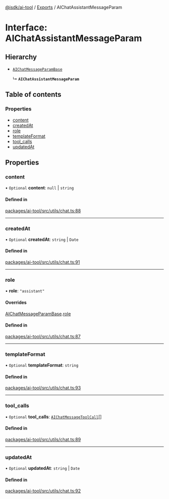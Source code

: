 [@isdk/ai-tool](../README.md) / [Exports](../modules.md) / AIChatAssistantMessageParam

# Interface: AIChatAssistantMessageParam

## Hierarchy

- [`AIChatMessageParamBase`](AIChatMessageParamBase.md)

  ↳ **`AIChatAssistantMessageParam`**

## Table of contents

### Properties

- [content](AIChatAssistantMessageParam.md#content)
- [createdAt](AIChatAssistantMessageParam.md#createdat)
- [role](AIChatAssistantMessageParam.md#role)
- [templateFormat](AIChatAssistantMessageParam.md#templateformat)
- [tool\_calls](AIChatAssistantMessageParam.md#tool_calls)
- [updatedAt](AIChatAssistantMessageParam.md#updatedat)

## Properties

### content

• `Optional` **content**: ``null`` \| `string`

#### Defined in

[packages/ai-tool/src/utils/chat.ts:88](https://github.com/isdk/ai-tool.js/blob/f6e1fb7a94cb6e37d6b6a73878d1bd61b26150ea/src/utils/chat.ts#L88)

___

### createdAt

• `Optional` **createdAt**: `string` \| `Date`

#### Defined in

[packages/ai-tool/src/utils/chat.ts:91](https://github.com/isdk/ai-tool.js/blob/f6e1fb7a94cb6e37d6b6a73878d1bd61b26150ea/src/utils/chat.ts#L91)

___

### role

• **role**: ``"assistant"``

#### Overrides

[AIChatMessageParamBase](AIChatMessageParamBase.md).[role](AIChatMessageParamBase.md#role)

#### Defined in

[packages/ai-tool/src/utils/chat.ts:87](https://github.com/isdk/ai-tool.js/blob/f6e1fb7a94cb6e37d6b6a73878d1bd61b26150ea/src/utils/chat.ts#L87)

___

### templateFormat

• `Optional` **templateFormat**: `string`

#### Defined in

[packages/ai-tool/src/utils/chat.ts:93](https://github.com/isdk/ai-tool.js/blob/f6e1fb7a94cb6e37d6b6a73878d1bd61b26150ea/src/utils/chat.ts#L93)

___

### tool\_calls

• `Optional` **tool\_calls**: [`AIChatMessageToolCall`](AIChatMessageToolCall.md)[]

#### Defined in

[packages/ai-tool/src/utils/chat.ts:89](https://github.com/isdk/ai-tool.js/blob/f6e1fb7a94cb6e37d6b6a73878d1bd61b26150ea/src/utils/chat.ts#L89)

___

### updatedAt

• `Optional` **updatedAt**: `string` \| `Date`

#### Defined in

[packages/ai-tool/src/utils/chat.ts:92](https://github.com/isdk/ai-tool.js/blob/f6e1fb7a94cb6e37d6b6a73878d1bd61b26150ea/src/utils/chat.ts#L92)
